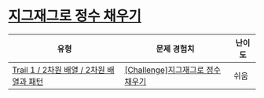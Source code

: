 # [지그재그로 정수 채우기](https://www.codetree.ai/trails/complete/curated-cards/challenge-zigzag-numbering)

|유형|문제 경험치|난이도|
|---|---|---|
|[Trail 1 / 2차원 배열 / 2차원 배열과 패턴](https://www.codetree.ai/trail-info/novice-low/)|[[Challenge]지그재그로 정수 채우기](https://www.codetree.ai/trails/complete/curated-cards/challenge-zigzag-numbering/)|쉬움|

